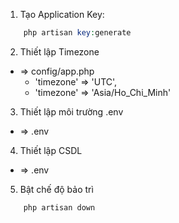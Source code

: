1.  Tạo Application Key:
```php
    php artisan key:generate
```

2.  Thiết lập Timezone
-   => config/app.php   
    +   'timezone' => 'UTC',
    +   'timezone' => 'Asia/Ho_Chi_Minh'

3. Thiết lập môi trường .env
-   => .env

4.  Thiết lập CSDL
-   => .env

5.  Bật chế độ bảo trì
```php
    php artisan down
```